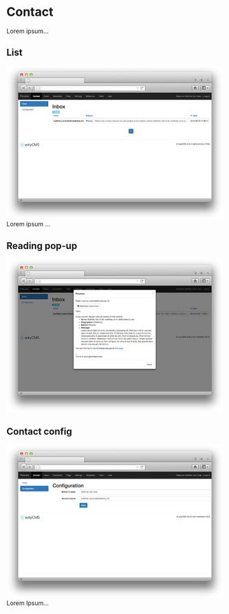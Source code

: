 # Contact

Lorem ipsum...

## List
![](contact-01.jpg)
Lorem ipsum ...

## Reading pop-up

![](contact-02.jpg)

## Contact config 

![](contact-03.jpg)
Lorem Ipsum...

